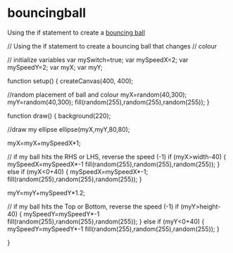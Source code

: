 # bouncingball
Using the if statement to create a [bouncing ball](https://benjaminfox1.github.io/bouncingball/)

// Using the if statement to create a bouncing ball that changes
// colour

// initialize variables
var mySwitch=true;
var mySpeedX=2;
var mySpeedY=2;
var myX;
var myY;

function setup() {
  createCanvas(400, 400);
  
  //random placement of ball and colour
  myX=random(40,300);
  myY=random(40,300);
  fill(random(255),random(255),random(255));
}

function draw() {
  background(220);

  //draw my ellipse
  ellipse(myX,myY,80,80);

  myX=myX+mySpeedX*1;
  
  // if my ball hits the RHS or LHS, reverse the speed (-1)
  if (myX>width-40)
  {
    mySpeedX=mySpeedX*-1
    fill(random(255),random(255),random(255));
  } else if (myX<0+40)
  {
    mySpeedX=mySpeedX*-1;
    fill(random(255),random(255),random(255));
  }

  myY=myY+mySpeedY*1.2;
  
  // if my ball hits the Top or Bottom, reverse the speed (-1)
  if (myY>height-40)
  {
    mySpeedY=mySpeedY*-1
    fill(random(255),random(255),random(255));
  } else if (myY<0+40)
  {
    mySpeedY=mySpeedY*-1
    fill(random(255),random(255),random(255));
  }
  
}
